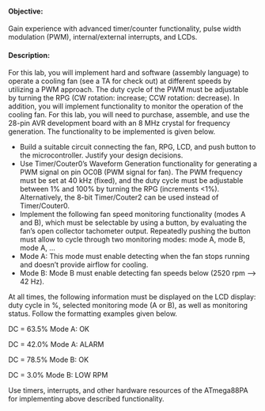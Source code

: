 #### Objective: 
Gain experience with advanced timer/counter functionality, pulse width modulation (PWM), internal/external interrupts, and LCDs.

#### Description:
For this lab, you will implement hard and software (assembly language) to operate a cooling fan (see a TA for check out) at different speeds by utilizing a PWM approach. The duty cycle of the PWM must be adjustable by turning the RPG (CW rotation: increase; CCW rotation: decrease). In addition, you will implement functionality to monitor the operation of the cooling fan. For this lab, you will need to purchase, assemble, and use the 28-pin AVR development board with an 8 MHz crystal for frequency generation. The functionality to be implemented is given below.

* Build a suitable circuit connecting the fan, RPG, LCD, and push button to the microcontroller. Justify your design decisions.
* Use Timer/Couter0’s Waveform Generation functionality for generating a PWM signal on pin OC0B (PWM signal for fan). The PWM frequency must be set at 40 kHz (fixed), and the duty cycle must be adjustable between 1% and 100% by turning the RPG (increments <1%). Alternatively, the 8-bit Timer/Couter2 can be used instead of Timer/Couter0.
* Implement the following fan speed monitoring functionality (modes A and B), which must be selectable by using a button, by evaluating the fan’s open collector tachometer output. Repeatedly pushing the button must allow to cycle through two monitoring modes: mode A, mode B, mode A, …
* Mode A: This mode must enable detecting when the fan stops running and doesn’t provide airflow for cooling.
* Mode B: Mode B must enable detecting fan speeds below (2520 rpm --> 42 Hz).

At all times, the following information must be displayed on the LCD display: duty cycle in %, selected monitoring mode (A or B), as well as monitoring status. Follow the formatting examples given below.

DC = 63.5%
Mode A: OK

DC = 42.0%
Mode A: ALARM

DC = 78.5%
Mode B: OK

DC =  3.0%
Mode B: LOW RPM

Use timers, interrupts, and other hardware resources of the ATmega88PA for implementing above described functionality.
